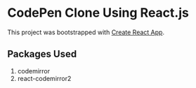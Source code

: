 # CodePen Clone Using React.js

This project was bootstrapped with [Create React App](https://github.com/facebook/create-react-app).

## Packages Used
1. codemirror
2. react-codemirror2

